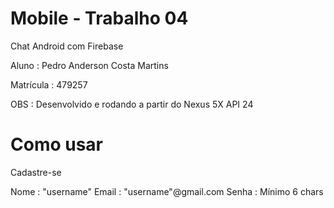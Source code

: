 # Mobile - Trabalho 04

Chat Android com Firebase

Aluno : Pedro Anderson Costa Martins

Matrícula : 479257

OBS : Desenvolvido e rodando a partir do Nexus 5X API 24


# Como usar

Cadastre-se

Nome : "username"
Email : "username"@gmail.com
Senha : Mínimo 6 chars 

